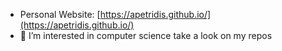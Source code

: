- Personal Website: [https://apetridis.github.io/](https://apetridis.github.io/)
- 👀 I’m interested in computer science take a look on my repos
